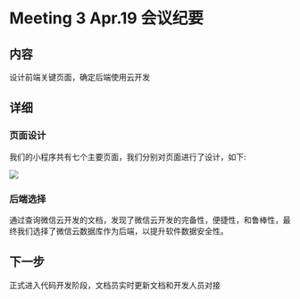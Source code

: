 # Meeting 3 Apr.19 会议纪要

## 内容

设计前端关键页面，确定后端使用云开发

## 详细

### 页面设计

我们的小程序共有七个主要页面，我们分别对页面进行了设计，如下:

![](https://raw.githubusercontent.com/zxftuid/picbed/image/img/%E6%8C%A3%E9%97%B2%E9%92%B1.png)

### 后端选择

通过查询微信云开发的文档，发现了微信云开发的完备性，便捷性，和鲁棒性，最终我们选择了微信云数据库作为后端，以提升软件数据安全性。

## 下一步

正式进入代码开发阶段，文档员实时更新文档和开发人员对接